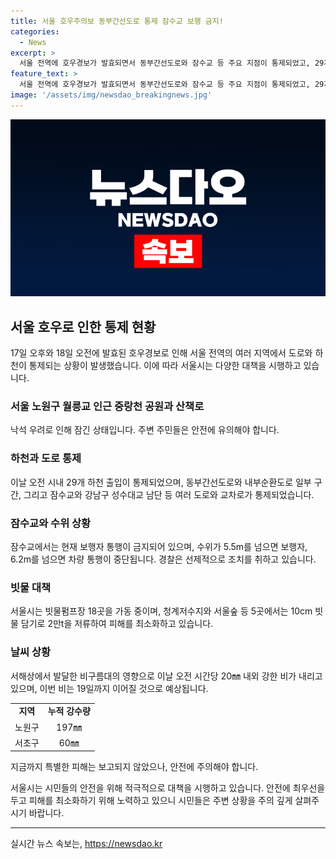 ```yaml
---
title: 서울 호우주의보 동부간선도로 통제 잠수교 보행 금지!
categories:
  - News
excerpt: >
  서울 전역에 호우경보가 발효되면서 동부간선도로와 잠수교 등 주요 지점이 통제되었고, 29개 하천 출입이 제한됐다. 빗물펌프장 18곳을 가동 중이며, 서해상에서 비구름대의 영향으로 시간당 20mm 강한 비가 내린다. 지난 16일부터 노원구에 가장 많은 비가 내리고 있는 가운데, 특별한 피해는 아직 발생하지 않았다. 현재는 오후 20일까지 이어질 예정이다.
feature_text: >
  서울 전역에 호우경보가 발효되면서 동부간선도로와 잠수교 등 주요 지점이 통제되었고, 29개 하천 출입이 제한됐다. 빗물펌프장 18곳을 가동 중이며, 서해상에서 비구름대의 영향으로 시간당 20mm 강한 비가 내린다. 지난 16일부터 노원구에 가장 많은 비가 내리고 있는 가운데, 특별한 피해는 아직 발생하지 않았다. 현재는 오후 20일까지 이어질 예정이다.
image: '/assets/img/newsdao_breakingnews.jpg'
---
```


<p><img src="/assets/img/newsdao_breakingnews.jpg" alt="flaretime 속보" /></p>

<h2 data-ke-size="size26">서울 호우로 인한 통제 현황</h2>

<p data-ke-size="size16">17일 오후와 18일 오전에 발효된 호우경보로 인해 서울 전역의 여러 지역에서 도로와 하천이 통제되는 상황이 발생했습니다. 이에 따라 서울시는 다양한 대책을 시행하고 있습니다.</p>

<h3>서울 노원구 월릉교 인근 중랑천 공원과 산책로</h3>

<p data-ke-size="size16">낙석 우려로 인해 잠긴 상태입니다. 주변 주민들은 안전에 유의해야 합니다.</p>

<h3>하천과 도로 통제</h3>

<p data-ke-size="size16">이날 오전 시내 29개 하천 출입이 통제되었으며, 동부간선도로와 내부순환도로 일부 구간, 그리고 잠수교와 강남구 성수대교 남단 등 여러 도로와 교차로가 통제되었습니다.</p>

<h3>잠수교와 수위 상황</h3>

<p data-ke-size="size16">잠수교에서는 현재 보행자 통행이 금지되어 있으며, 수위가 5.5m를 넘으면 보행자, 6.2m를 넘으면 차량 통행이 중단됩니다. 경찰은 선제적으로 조치를 취하고 있습니다.</p>

<h3>빗물 대책</h3>

<p data-ke-size="size16">서울시는 빗물펌프장 18곳을 가동 중이며, 청계저수지와 서울숲 등 5곳에서는 10cm 빗물 담기로 2만t을 저류하여 피해를 최소화하고 있습니다.</p>

<h3>날씨 상황</h3>

<p data-ke-size="size16">서해상에서 발달한 비구름대의 영향으로 이날 오전 시간당 20㎜ 내외 강한 비가 내리고 있으며, 이번 비는 19일까지 이어질 것으로 예상됩니다.</p>

<table>
    <tr>
        <td style="text-align: center; height: 17px;"><b>지역</b></td>
        <td style="text-align: center; height: 17px;"><b>누적 강수량</b></td>
    </tr>
    <tr>
        <td style="text-align: center; height: 17px;">노원구</td>
        <td style="text-align: center; height: 17px;">197㎜</td>
    </tr>
    <tr>
        <td style="text-align: center; height: 17px;">서초구</td>
        <td style="text-align: center; height: 17px;">60㎜</td>
    </tr>
</table>

<p data-ke-size="size16">지금까지 특별한 피해는 보고되지 않았으나, 안전에 주의해야 합니다.</p>

<p data-ke-size="size16">서울시는 시민들의 안전을 위해 적극적으로 대책을 시행하고 있습니다. 안전에 최우선을 두고 피해를 최소화하기 위해 노력하고 있으니 시민들은 주변 상황을 주의 깊게 살펴주시기 바랍니다.</p>

<p><hr></p>
실시간 뉴스 속보는, <a href="https://newsdao.kr" rel="dofollow">https://newsdao.kr</a>


